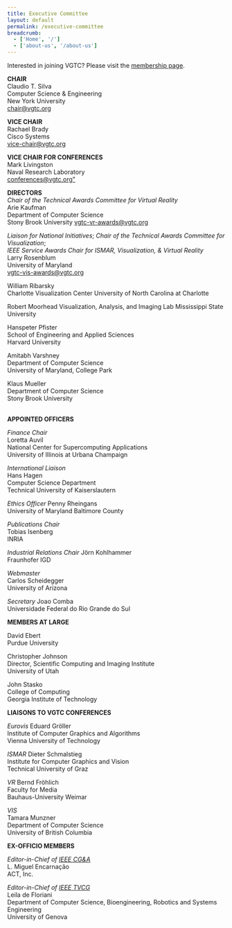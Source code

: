 ```yaml
---
title: Executive Committee
layout: default
permalink: /executive-committee
breadcrumb:
  - ['Home', '/']
  - ['about-us', '/about-us']
---
```


Interested in joining VGTC? Please visit the
[membership page](http://vgtc.vgtc.org/about-us/membership).

**CHAIR**  
Claudio T. Silva  
Computer Science &amp; Engineering  
New York University  
[chair@vgtc.org](mailto:chair@vgtc.org)

**VICE CHAIR**  
Rachael Brady  
Cisco Systems  
[vice-chair@vgtc.org](mailto:vice-chair@vgtc.org)

**VICE CHAIR FOR CONFERENCES**  
Mark Livingston  
Naval Research Laboratory  
[conferences@vgtc.org"](mailto:conferences@vgtc.org)

**DIRECTORS**  
_Chair of the Technical Awards Committee for Virtual Reality_  
Arie Kaufman  
Department of Computer Science  
Stony Brook University
[vgtc-vr-awards@vgtc.org](mailto:vgtc-vr-awards@vgtc.org)

_Liaison for National Initiatives_;
_Chair of the Technical Awards Committee for Visualization_;  
_IEEE Service Awards Chair for ISMAR, Visualization, &amp; Virtual Reality_  
Larry Rosenblum  
University of Maryland  
[vgtc-vis-awards@vgtc.org](mailto:vgtc-vis-awards@vgtc.org)

William Ribarsky  
Charlotte Visualization Center
University of North Carolina at Charlotte

Robert Moorhead
Visualization, Analysis, and Imaging Lab
Mississippi State University

Hanspeter Pfister  
School of Engineering and Applied Sciences  
Harvard University
  
Amitabh Varshney  
Department of Computer Science  
University of Maryland, College Park

<p>Klaus Mueller<br />Department of Computer Science<br />Stony Brook
University<br /><br />

**APPOINTED OFFICERS**  

_Finance Chair_  
Loretta Auvil  
National Center for Supercomputing Applications  
University of Illinois at Urbana Champaign

_International Liaison_  
Hans Hagen  
Computer Science Department  
Technical University of Kaiserslautern

_Ethics Officer_
Penny Rheingans  
University of Maryland Baltimore County

_Publications Chair_  
Tobias Isenberg  
INRIA

_Industrial Relations Chair_
Jörn Kohlhammer  
Fraunhofer IGD  

_Webmaster_  
Carlos Scheidegger  
University of Arizona

_Secretary_
Joao Comba  
Universidade Federal do Rio Grande do Sul

**MEMBERS AT LARGE**

David Ebert  
Purdue University

Christopher Johnson  
Director, Scientific Computing and Imaging Institute  
University of Utah

John Stasko  
College of Computing  
Georgia Institute of Technology

**LIAISONS TO VGTC CONFERENCES**

_Eurovis_
Eduard Gröller  
Institute of Computer Graphics and Algorithms  
Vienna University of Technology

_ISMAR_
Dieter Schmalstieg  
Institute for Computer Graphics and Vision  
Technical University of Graz

_VR_
Bernd Fröhlich  
Faculty for Media  
Bauhaus-University Weimar

_VIS_  
Tamara Munzner  
Department of Computer Science  
University of British Columbia

**EX-OFFICIO MEMBERS**

_Editor-in-Chief of [IEEE CG&amp;A](http://www.computer.org/cga)_  
L. Miguel Encarnação  
ACT, Inc.

_Editor-in-Chief of [IEEE TVCG](http://www.computer.org/portal/web/tvcg)_  
Leila de Floriani  
Department of Computer Science, Bioengineering, Robotics and Systems Engineering  
University of Genova
